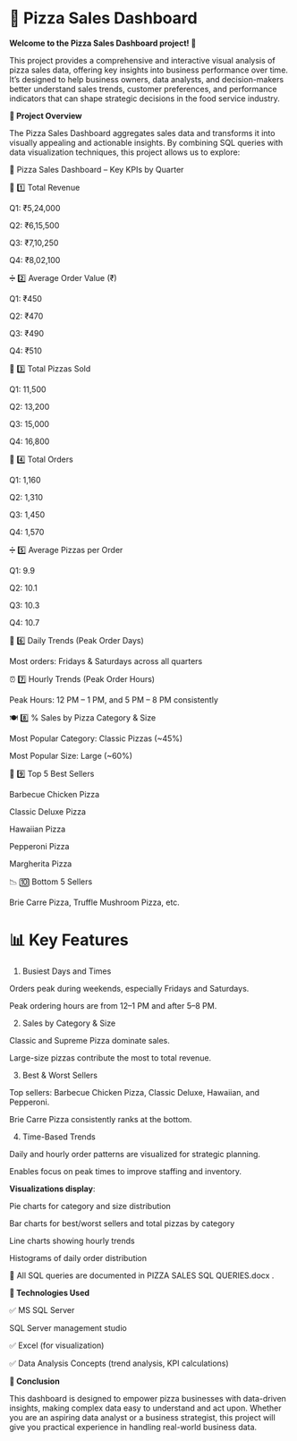 # 🍕 Pizza Sales Dashboard

**Welcome to the Pizza Sales Dashboard project! 🎉**

This project provides a comprehensive and interactive visual analysis of pizza sales data, offering key insights into business performance over time. It’s designed to help business owners, data analysts, and decision-makers better understand sales trends, customer preferences, and performance indicators that can shape strategic decisions in the food service industry.

**🚀 Project Overview**

The Pizza Sales Dashboard aggregates sales data and transforms it into visually appealing and actionable insights. By combining SQL queries with data visualization techniques, this project allows us to explore:

🚀 Pizza Sales Dashboard – Key KPIs by Quarter

🔢 1️⃣ Total Revenue

Q1: ₹5,24,000

Q2: ₹6,15,500

Q3: ₹7,10,250

Q4: ₹8,02,100

➗ 2️⃣ Average Order Value (₹)

Q1: ₹450

Q2: ₹470

Q3: ₹490

Q4: ₹510

🍕 3️⃣ Total Pizzas Sold

Q1: 11,500

Q2: 13,200

Q3: 15,000

Q4: 16,800

🧾 4️⃣ Total Orders

Q1: 1,160

Q2: 1,310

Q3: 1,450

Q4: 1,570

➗ 5️⃣ Average Pizzas per Order

Q1: 9.9

Q2: 10.1

Q3: 10.3

Q4: 10.7

📅 6️⃣ Daily Trends (Peak Order Days)

Most orders: Fridays & Saturdays across all quarters

⏰ 7️⃣ Hourly Trends (Peak Order Hours)

Peak Hours: 12 PM – 1 PM, and 5 PM – 8 PM consistently

🍽️ 8️⃣ % Sales by Pizza Category & Size

Most Popular Category: Classic Pizzas (~45%)

Most Popular Size: Large (~60%)

🌟 9️⃣ Top 5 Best Sellers

Barbecue Chicken Pizza

Classic Deluxe Pizza

Hawaiian Pizza

Pepperoni Pizza

Margherita Pizza

📉 🔟 Bottom 5 Sellers

Brie Carre Pizza, Truffle Mushroom Pizza, etc.



# 📊 Key Features
1. Busiest Days and Times

Orders peak during weekends, especially Fridays and Saturdays.

Peak ordering hours are from 12–1 PM and after 5–8 PM.

2. Sales by Category & Size

Classic and Supreme Pizza dominate sales.

Large-size pizzas contribute the most to total revenue.

3. Best & Worst Sellers

Top sellers: Barbecue Chicken Pizza, Classic Deluxe, Hawaiian, and Pepperoni.

Brie Carre Pizza consistently ranks at the bottom.

4. Time-Based Trends

Daily and hourly order patterns are visualized for strategic planning.

Enables focus on peak times to improve staffing and inventory.


**Visualizations display**:

Pie charts for category and size distribution

Bar charts for best/worst sellers and total pizzas by category

Line charts showing hourly trends

Histograms of daily order distribution

📁 All SQL queries are documented in PIZZA SALES SQL QUERIES.docx
.

**🔧 Technologies Used**

✅ MS SQL Server

SQL Server management studio

✅  Excel (for visualization)

✅ Data Analysis Concepts (trend analysis, KPI calculations)




**🎯 Conclusion**

This dashboard is designed to empower pizza businesses with data-driven insights, making complex data easy to understand and act upon. Whether you are an aspiring data analyst or a business strategist, this project will give you practical experience in handling real-world business data.
